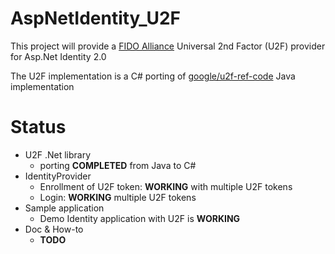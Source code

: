 AspNetIdentity_U2F
==================

This project will provide a [FIDO Alliance](https://fidoalliance.org/) Universal 2nd Factor (U2F) provider for Asp.Net Identity 2.0

The U2F implementation is a C# porting of [google/u2f-ref-code](https://github.com/google/u2f-ref-code) Java implementation

Status
==================
  - U2F .Net library
    - porting **COMPLETED** from Java to C#
  - IdentityProvider
    - Enrollment of U2F token: **WORKING** with multiple U2F tokens
    - Login: **WORKING** multiple U2F tokens
  - Sample application
    - Demo Identity application with U2F is **WORKING**
  - Doc & How-to
    - **TODO** 
